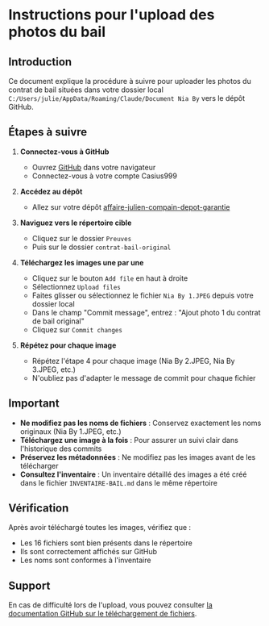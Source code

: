 # Instructions pour l'upload des photos du bail

## Introduction

Ce document explique la procédure à suivre pour uploader les photos du contrat de bail situées dans votre dossier local `C:/Users/julie/AppData/Roaming/Claude/Document Nia By` vers le dépôt GitHub.

## Étapes à suivre

1. **Connectez-vous à GitHub**
   - Ouvrez [GitHub](https://github.com/) dans votre navigateur
   - Connectez-vous à votre compte Casius999

2. **Accédez au dépôt**
   - Allez sur votre dépôt [affaire-julien-compain-depot-garantie](https://github.com/Casius999/affaire-julien-compain-depot-garantie)

3. **Naviguez vers le répertoire cible**
   - Cliquez sur le dossier `Preuves`
   - Puis sur le dossier `contrat-bail-original`

4. **Téléchargez les images une par une**
   - Cliquez sur le bouton `Add file` en haut à droite
   - Sélectionnez `Upload files`
   - Faites glisser ou sélectionnez le fichier `Nia By 1.JPEG` depuis votre dossier local
   - Dans le champ "Commit message", entrez : "Ajout photo 1 du contrat de bail original"
   - Cliquez sur `Commit changes`

5. **Répétez pour chaque image**
   - Répétez l'étape 4 pour chaque image (Nia By 2.JPEG, Nia By 3.JPEG, etc.)
   - N'oubliez pas d'adapter le message de commit pour chaque fichier

## Important

- **Ne modifiez pas les noms de fichiers** : Conservez exactement les noms originaux (Nia By 1.JPEG, etc.)
- **Téléchargez une image à la fois** : Pour assurer un suivi clair dans l'historique des commits
- **Préservez les métadonnées** : Ne modifiez pas les images avant de les télécharger
- **Consultez l'inventaire** : Un inventaire détaillé des images a été créé dans le fichier `INVENTAIRE-BAIL.md` dans le même répertoire

## Vérification

Après avoir téléchargé toutes les images, vérifiez que :
- Les 16 fichiers sont bien présents dans le répertoire
- Ils sont correctement affichés sur GitHub
- Les noms sont conformes à l'inventaire

## Support

En cas de difficulté lors de l'upload, vous pouvez consulter [la documentation GitHub sur le téléchargement de fichiers](https://docs.github.com/en/repositories/working-with-files/managing-files/adding-a-file-to-a-repository).